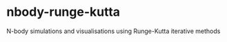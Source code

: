 nbody-runge-kutta
=================

N-body simulations and visualisations using Runge-Kutta iterative methods
